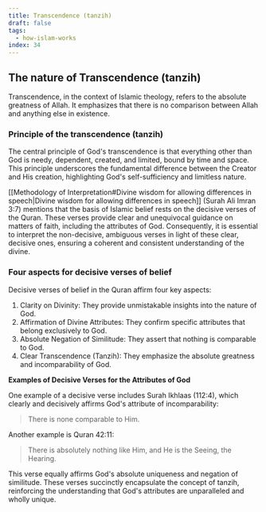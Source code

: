 ```yaml
---
title: Transcendence (tanzih)
draft: false
tags:
  - how-islam-works
index: 34
---
```

## The nature of Transcendence (tanzih)

Transcendence, in the context of Islamic theology, refers to the absolute greatness of Allah. It emphasizes that there is no comparison between Allah and anything else in existence.

### Principle of the transcendence (tanzih)

The central principle of God's transcendence is that everything other than God is needy, dependent, created, and limited, bound by time and space. This principle underscores the fundamental difference between the Creator and His creation, highlighting God's self-sufficiency and limitless nature.

[[Methodology of Interpretation#Divine wisdom for allowing differences in speech|Divine wisdom for allowing differences in speech]] (Surah Ali Imran 3:7) mentions that the basis of Islamic belief rests on the decisive verses of the Quran. These verses provide clear and unequivocal guidance on matters of faith, including the attributes of God. Consequently, it is essential to interpret the non-decisive, ambiguous verses in light of these clear, decisive ones, ensuring a coherent and consistent understanding of the divine.

### Four aspects for decisive verses of belief

Decisive verses of belief in the Quran affirm four key aspects:
1. Clarity on Divinity: They provide unmistakable insights into the nature of God.
2. Affirmation of Divine Attributes: They confirm specific attributes that belong exclusively to God.
3. Absolute Negation of Similitude: They assert that nothing is comparable to God.
4. Clear Transcendence (Tanzih): They emphasize the absolute greatness and incomparability of God.

**Examples of Decisive Verses for the Attributes of God**

One example of a decisive verse includes Surah Ikhlaas (112:4), which clearly and decisively affirms God's attribute of incomparability: 

> There is none comparable to Him.

Another example is Quran 42:11: 

> There is absolutely nothing like Him, and He is the Seeing, the Hearing.

This verse equally affirms God's absolute uniqueness and negation of similitude. These verses succinctly encapsulate the concept of tanzih, reinforcing the understanding that God's attributes are unparalleled and wholly unique.